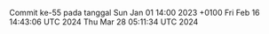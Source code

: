 Commit ke-55 pada tanggal Sun Jan 01 14:00 2023 +0100
Fri Feb 16 14:43:06 UTC 2024
Thu Mar 28 05:11:34 UTC 2024
